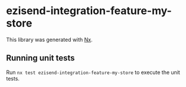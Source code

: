 # ezisend-integration-feature-my-store

This library was generated with [Nx](https://nx.dev).

## Running unit tests

Run `nx test ezisend-integration-feature-my-store` to execute the unit tests.
